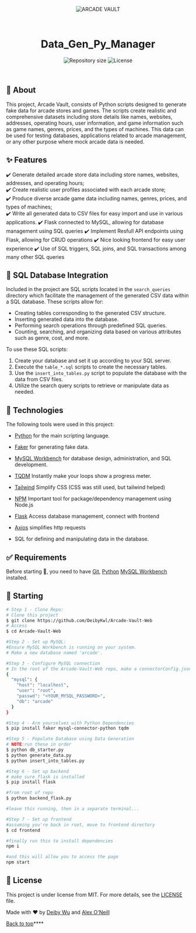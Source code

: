 <div align="center" id="top"> 
  <img src="./.github/app.gif" alt="ARCADE VAULT" />

  &#xa0;

  <!-- <a href="https://data_gen_py_manager.netlify.app">Demo</a> -->
</div>

<h1 align="center">Data_Gen_Py_Manager</h1>

<p align="center">

  <img alt="Repository size" src="https://img.shields.io/github/repo-size/DeibyKwl/Arcade-Vault-Web?color=56BEB8">

  <img alt="License" src="https://img.shields.io/github/license/DeibyKwl/Arcade-Vault-Web?color=56BEB8">
</p>

<br>

## :dart: About ##

This project, Arcade Vault, consists of Python scripts designed to generate fake data for arcade stores and games. The scripts create realistic and comprehensive datasets including store details like names, websites, addresses, operating hours, user information, and game information such as game names, genres, prices, and the types of machines. This data can be used for testing databases, applications related to arcade management, or any other purpose where mock arcade data is needed.

## :sparkles: Features ##

:heavy_check_mark: Generate detailed arcade store data including store names, websites, addresses, and operating hours;\
:heavy_check_mark: Create realistic user profiles associated with each arcade store;\
:heavy_check_mark: Produce diverse arcade game data including names, genres, prices, and types of machines;\
:heavy_check_mark: Write all generated data to CSV files for easy import and use in various applications.
:heavy_check_mark: Flask connected to MySQL, allowing for database management using SQL queries
:heavy_check_mark: Implement Resfull API endpoints using Flask, allowing for CRUD operations
:heavy_check_mark: Nice looking frontend for easy user experience
:heavy_check_mark: Use of SQL triggers, SQL joins, and SQL transactions among many other SQL queries

## :wrench: SQL Database Integration ##

Included in the project are SQL scripts located in the `search_queries` directory which facilitate the management of the generated CSV data within a SQL database. These scripts allow for:

- Creating tables corresponding to the generated CSV structure.
- Inserting generated data into the database.
- Performing search operations through predefined SQL queries.
- Counting, searching, and organizing data based on various attributes such as genre, cost, and more.

To use these SQL scripts:

1. Create your database and set it up according to your SQL server.
2. Execute the `table_*.sql` scripts to create the necessary tables.
3. Use the `insert_into_tables.py` script to populate the database with the data from CSV files.
4. Utilize the search query scripts to retrieve or manipulate data as needed.

## :rocket: Technologies ##

The following tools were used in this project:


- [Python](https://www.python.org/) for the main scripting language.
- [Faker](https://faker.readthedocs.io/en/master/) for generating fake data.
- [MySQL Workbench](https://www.mysql.com/products/workbench/) for database design, administration, and SQL development.
- [TQDM](https://github.com/tqdm/tqdm/) Instantly make your loops show a progress meter.
- [Tailwind](https://tailwindcss.com/) Simplify CSS (CSS was still used, but tailwind helped)
- [NPM](https://www.npmjs.com/) Important tool for package/dependency management using Node.js
- [Flask](https://flask.palletsprojects.com/en/3.0.x/) Access database management, connect with frontend
- [Axios](https://axios-http.com/docs/intro) simplifies http requests

- SQL for defining and manipulating data in the database.

## :white_check_mark: Requirements ##

Before starting :checkered_flag:, you need to have [Git](https://git-scm.com), [Python](https://www.python.org/) [MySQL Workbench](https://www.mysql.com/products/workbench/) installed.

## :checkered_flag: Starting ##

```bash
# Step 1 - Clone Repo:
# Clone this project
$ git clone https://github.com/DeibyKwl/Arcade-Vault-Web
# Access
$ cd Arcade-Vault-Web

#Step 2 - Set up MySQL: 
#Ensure MySQL Workbench is running on your system.
# Make a new database named 'arcade'.

#Step 3 - Configure MySQL connection
# In the root of the Arcade-Vault-Web repo, make a connectorConfig.json file
{
  "mysql": {
    "host": "localhost",
    "user": "root",
    "passwd": "<YOUR_MYSQL_PASSWORD>",
    "db": "arcade"
  }
}

#Step 4 - Arm yourselves with Python Dependencies
$ pip install faker mysql-connector-python tqdm

#Step 5 - Populate Database using Data Generation
# NOTE:run these in order
$ python db_starter.py
$ python generate_data.py
$ python insert_into_tables.py

#Step 6 - Set up backend
# make sure flask is installed
$ pip install flask

#from root of repo
$ python backend_flask.py

#leave this running, then in a separate terminal...

#Step 7 - Set up frontend 
#assuming you're back in root, move to frontend directory
$ cd frontend

#finally run this to install dependencies
npm i

#and this will allow you to access the page
npm start

```

## :memo: License ##

This project is under license from MIT. For more details, see the [LICENSE](LICENSE.md) file.

Made with :heart: by <a href="https://github.com/DeibyKwl" target="_blank">Deiby Wu</a> and <a href="https://github.com/alexo75" target="_blank">Alex O'Neill</a>

<a href="#top">Back to top</a>****
